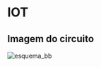 # IOT

## Imagem do circuito

![esquema_bb](https://user-images.githubusercontent.com/62517334/186986118-1fc7e1fb-5c90-4bc1-b61b-5f1c4c9042d2.png)
